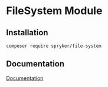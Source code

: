 # FileSystem Module

## Installation

```
composer require spryker/file-system
```

## Documentation

[Documentation](https://spryker.github.io)
